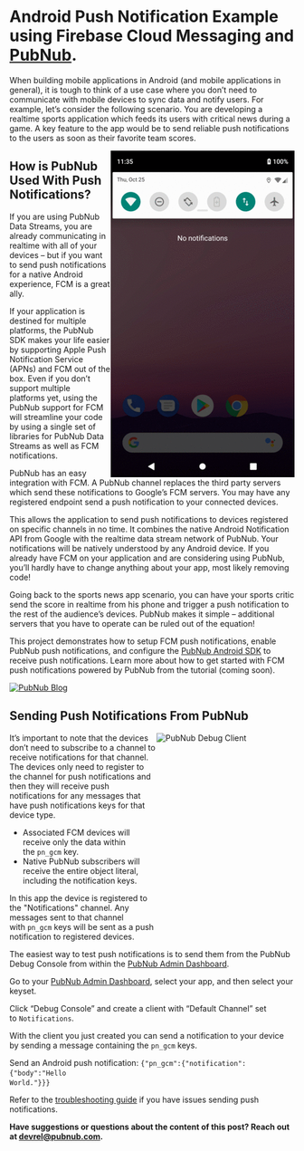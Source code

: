 # Android Push Notification Example using Firebase Cloud Messaging and [PubNub](https://www.pubnub.com/?devrel_gh=android-push-notifications).

When building mobile applications in Android (and mobile applications in general), it is tough to think of a use case where you don’t need to communicate with mobile devices to sync data and notify users. For example, let’s consider the following scenario. You are developing a realtime sports application which feeds its users with critical news during a game. A key feature to the app would be to send reliable push notifications to the users as soon as their favorite team scores.

<a href="https://www.pubnub.com/products/mobile-push-notifications/?devrel_gh=android-push-notifications" target="_blank" rel="noopener"><img align="right" src="/poweredbypubnub_325.gif" alt="Push Notification Powered By PubNub" width="325" height="577" /></a>

## How is PubNub Used With Push Notifications?
If you are using PubNub Data Streams, you are already communicating in realtime with all of your devices – but if you want to send push notifications for a native Android experience, FCM is a great ally.

If your application is destined for multiple platforms, the PubNub SDK makes your life easier by supporting Apple Push Notification Service (APNs) and FCM out of the box. Even if you don’t support multiple platforms yet, using the PubNub support for FCM will streamline your code by using a single set of libraries for PubNub Data Streams as well as FCM notifications.

PubNub has an easy integration with FCM. A PubNub channel replaces the third party servers which send these notifications to Google’s FCM servers. You may have any registered endpoint send a push notification to your connected devices.

This allows the application to send push notifications to devices registered on specific channels in no time. It combines the native Android Notification API from Google with the realtime data stream network of PubNub. Your notifications will be natively understood by any Android device. If you already have FCM on your application and are considering using PubNub, you’ll hardly have to change anything about your app, most likely removing code!

Going back to the sports news app scenario, you can have your sports critic send the score in realtime from his phone and trigger a push notification to the rest of the audience’s devices. PubNub makes it simple – additional servers that you have to operate can be ruled out of the equation!

This project demonstrates how to setup FCM push notifications, enable PubNub push notifications, and configure the [PubNub Android SDK](https://www.pubnub.com/docs/android-java/pubnub-java-sdk?devrel_gh=android-push-notifications) to receive push notifications. Learn more about how to get started with FCM push notifications powered by PubNub from the tutorial (coming soon).

<a href="https://www.pubnub.com/blog/?devrel_gh=android-push-notifications">
    <img alt="PubNub Blog" src="https://i.imgur.com/aJ927CO.png" width=260 height=98/>
</a>

## Sending Push Notifications From PubNub
<a href="https://www.pubnub.com/products/mobile-push-notifications/?devrel_gh=android-push-notifications" target="_blank" rel="noopener"><img align="right" src="https://www.pubnub.com/blog/wp-content/uploads/2018/10/debugclient.png" alt="PubNub Debug Client" width="244" height="350" /></a>

It’s important to note that the devices don’t need to subscribe to a channel to receive notifications for that channel. The devices only need to register to the channel for push notifications and then they will receive push notifications for any messages that have push notifications keys for that device type.

* Associated FCM devices will receive only the data within the <code>pn_gcm</code> key.
* Native PubNub subscribers will receive the entire object literal, including the notification keys.

In this app the device is registered to the "Notifications" channel. Any messages sent to that channel with <code>pn_gcm</code> keys will be sent as a push notification to registered devices.

The easiest way to test push notifications is to send them from the PubNub Debug Console from within the <a href="https://admin.pubnub.com/?devrel_gh=android-push-notifications" target="_blank" rel="noopener">PubNub Admin Dashboard</a>.

Go to your <a href="https://admin.pubnub.com/?devrel_gh=android-push-notifications" target="_blank" rel="noopener">PubNub Admin Dashboard</a>, select your app, and then select your keyset.

Click “Debug Console” and create a client with “Default Channel” set to <code>Notifications</code>.

With the client you just created you can send a notification to your device by sending a message containing the <code>pn_gcm</code> keys.

Send an Android push notification: <code>{"pn_gcm":{"notification":{"body":"Hello World."}}}</code><span class="aligncenter">

Refer to the <a href="https://support.pubnub.com/support/solutions/articles/14000043605-how-can-i-troubleshoot-my-push-notification-issues-?devrel_gh=android-push-notifications" target="_blank" rel="noopener">troubleshooting guide</a> if you have issues sending push notifications.

<strong>Have suggestions or questions about the content of this post? Reach out at <a href="mailto:devrel@pubnub.com" target="_blank" rel="noopener" data-rawhref="mailto:devrel@pubnub.com">devrel@pubnub.com</a>.</strong>

